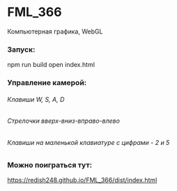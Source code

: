 # FML_366
Компьютерная графика, WebGL

### Запуск:
npm run build
open index.html

### Управление камерой:
###### Клавиши W, S, A, D
###### Стрелочки вверх-вниз-вправо-влево
###### Клавиши на маленькой клавиатуре с цифрами - 2 и 5

### Можно поиграться тут:
https://redish248.github.io/FML_366/dist/index.html
